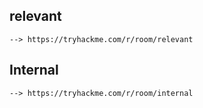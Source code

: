 ## relevant
	--> https://tryhackme.com/r/room/relevant
## Internal	
	--> https://tryhackme.com/r/room/internal
